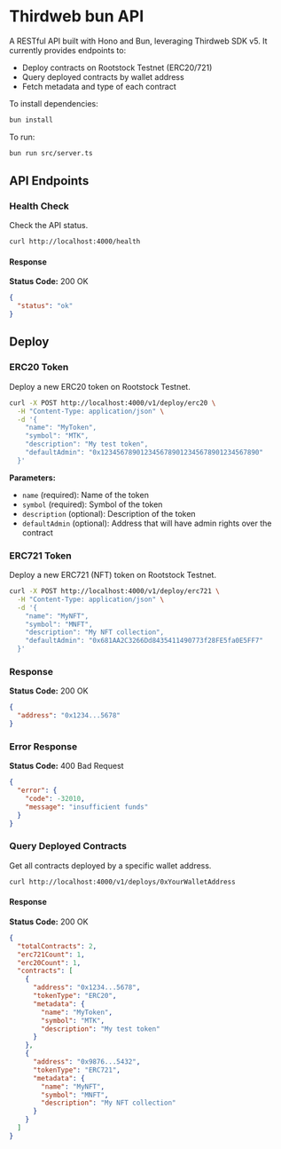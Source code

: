 # Thirdweb bun API

A RESTful API built with Hono and Bun, leveraging Thirdweb SDK v5. It currently provides endpoints to:

- Deploy contracts on Rootstock Testnet (ERC20/721)
- Query deployed contracts by wallet address
- Fetch metadata and type of each contract

To install dependencies:

```bash
bun install
```

To run:

```bash
bun run src/server.ts
```

## API Endpoints

### Health Check

Check the API status.

```bash
curl http://localhost:4000/health
```

#### Response

**Status Code:** 200 OK

```json
{
  "status": "ok"
}
```

## Deploy

### ERC20 Token

Deploy a new ERC20 token on Rootstock Testnet.

```bash
curl -X POST http://localhost:4000/v1/deploy/erc20 \
  -H "Content-Type: application/json" \
  -d '{
    "name": "MyToken",
    "symbol": "MTK",
    "description": "My test token",
    "defaultAdmin": "0x1234567890123456789012345678901234567890"
  }'
```

**Parameters:**

- `name` (required): Name of the token
- `symbol` (required): Symbol of the token  
- `description` (optional): Description of the token
- `defaultAdmin` (optional): Address that will have admin rights over the contract

### ERC721 Token

Deploy a new ERC721 (NFT) token on Rootstock Testnet.

```bash
curl -X POST http://localhost:4000/v1/deploy/erc721 \
  -H "Content-Type: application/json" \
  -d '{
    "name": "MyNFT",
    "symbol": "MNFT",
    "description": "My NFT collection",
    "defaultAdmin": "0x681AA2C3266Dd8435411490773f28FE5fa0E5FF7"
  }'
```

### Response

**Status Code:** 200 OK

```json
{
  "address": "0x1234...5678"  
}
```

### Error Response

**Status Code:** 400 Bad Request

```json
{
  "error": {
    "code": -32010,
    "message": "insufficient funds"
  }
}
```

### Query Deployed Contracts

Get all contracts deployed by a specific wallet address.

```bash
curl http://localhost:4000/v1/deploys/0xYourWalletAddress
```

#### Response

**Status Code:** 200 OK

```json
{
  "totalContracts": 2,
  "erc721Count": 1,
  "erc20Count": 1,
  "contracts": [
    {
      "address": "0x1234...5678",
      "tokenType": "ERC20",
      "metadata": {
        "name": "MyToken",
        "symbol": "MTK",
        "description": "My test token"
      }
    },
    {
      "address": "0x9876...5432",
      "tokenType": "ERC721",
      "metadata": {
        "name": "MyNFT",
        "symbol": "MNFT",
        "description": "My NFT collection"
      }
    }
  ]
}
```

